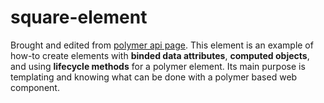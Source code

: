 square-element
=========

Brought and edited from [polymer api page](https://www.polymer-project.org/docs/polymer/polymer.html). This element is an example of how-to create elements with **binded data attributes**, **computed objects**, and using **lifecycle methods** for a polymer element. Its main purpose is templating and knowing what can be done with a polymer based web component.
